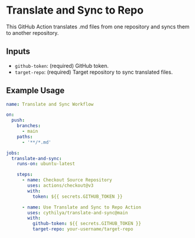 # Translate and Sync to Repo

This GitHub Action translates .md files from one repository and syncs them to another repository.

## Inputs

- `github-token`: (required) GitHub token.
- `target-repo`: (required) Target repository to sync translated files.

## Example Usage

```yaml
name: Translate and Sync Workflow

on:
  push:
    branches:
      - main
    paths:
      - '**/*.md'

jobs:
  translate-and-sync:
    runs-on: ubuntu-latest

    steps:
      - name: Checkout Source Repository
        uses: actions/checkout@v3
        with:
          token: ${{ secrets.GITHUB_TOKEN }}

      - name: Use Translate and Sync to Repo Action
        uses: cythilya/translate-and-sync@main
        with:
          github-token: ${{ secrets.GITHUB_TOKEN }}
          target-repo: your-username/target-repo
```
